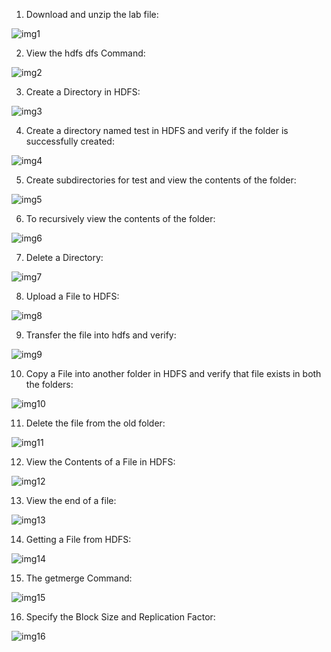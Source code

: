 1. Download and unzip the lab file:

![img1](https://user-images.githubusercontent.com/63635471/85609263-89589680-b673-11ea-92f6-93cb71c821c5.PNG)


2. View the hdfs dfs Command:

![img2](https://user-images.githubusercontent.com/63635471/85609270-8a89c380-b673-11ea-8a86-ba702ef0961d.PNG)


3. Create a Directory in HDFS:

![img3](https://user-images.githubusercontent.com/63635471/85609272-8b225a00-b673-11ea-93d1-d8c424b5fa78.PNG)


4. Create a directory named test in HDFS and verify if the folder is successfully created:

![img4](https://user-images.githubusercontent.com/63635471/85609274-8b225a00-b673-11ea-9c17-98f2ae5e2ff1.PNG)


5. Create subdirectories for test and view the contents of the folder:

![img5](https://user-images.githubusercontent.com/63635471/85609278-8bbaf080-b673-11ea-9767-55c393ce7541.PNG)


6. To recursively view the contents of the folder:

![img6](https://user-images.githubusercontent.com/63635471/85609280-8c538700-b673-11ea-80e1-f4d487d8f3d3.PNG)


7. Delete a Directory:

![img7](https://user-images.githubusercontent.com/63635471/85609283-8cec1d80-b673-11ea-9040-c7cee9c55b37.PNG)


8. Upload a File to HDFS:

![img8](https://user-images.githubusercontent.com/63635471/85609291-8d84b400-b673-11ea-9def-62fa60d2672f.PNG)


9. Transfer the file into hdfs and verify:

![img9](https://user-images.githubusercontent.com/63635471/85609294-8e1d4a80-b673-11ea-81de-c5e32dbf4323.PNG)


10. Copy a File into another folder in HDFS and verify that file exists in both the folders:

![img10](https://user-images.githubusercontent.com/63635471/85609296-8e1d4a80-b673-11ea-968a-d870573cc042.PNG)


11. Delete the file from the old folder:

![img11](https://user-images.githubusercontent.com/63635471/85609299-8eb5e100-b673-11ea-97d1-0626e1523179.PNG)


12. View the Contents of a File in HDFS:

![img12](https://user-images.githubusercontent.com/63635471/85609300-8f4e7780-b673-11ea-866d-9fecd6d0e9c0.PNG)


13. View the end of a file:

![img13](https://user-images.githubusercontent.com/63635471/85609303-8f4e7780-b673-11ea-955b-6b1db3e35383.PNG)


14. Getting a File from HDFS:

![img14](https://user-images.githubusercontent.com/63635471/85609304-8fe70e00-b673-11ea-9154-dfb6bcfdd9ee.PNG)


15. The getmerge Command:

![img15](https://user-images.githubusercontent.com/63635471/85609305-907fa480-b673-11ea-8707-bad6d06095d0.PNG)


16. Specify the Block Size and Replication Factor:

![img16](https://user-images.githubusercontent.com/63635471/85609309-907fa480-b673-11ea-917a-02e168a44b58.PNG)
